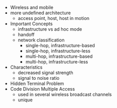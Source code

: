 -  Wireless and mobile
  - more undefined architecture
    - access point, host, host in motion
  - Important Concepts
    - infrastructure vs ad hoc mode
    - handoff
    - network classification
      - single-hop, infrastructure-based
      - single-hop, infrastructure-less
      - multi-hop, infrastructure-based
      - multi-hop, infrastructure-less
  - Characteristics
    - decreased signal strength
    - signal to noise ratio
  - Hidden Terminal Problem
  - Code Division Multiple Access
    - used in several wireless broadcast channels
    - unique 
